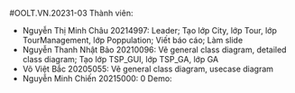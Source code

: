 #OOLT.VN.20231-03
Thành viên: 
  - Nguyễn Thị Minh Châu 20214997: Leader; Tạo lớp City, lớp Tour, lớp TourManagement, lớp Poppulation; Viết báo cáo; Làm slide
  - Nguyễn Thanh Nhật Bảo 20210096: Vẽ general class diagram, detailed class diagram; Tạo lớp TSP_GUI, lớp TSP_GA, lớp GA
  - Võ Việt Bắc 20205055: Vẽ general class diagram, usecase diagram
  - Nguyễn Minh Chiến 20215000: 0
Demo: 

